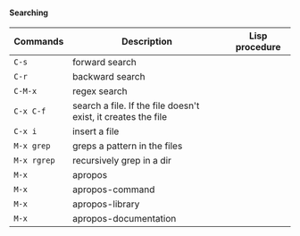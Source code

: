 #### Searching

| Commands 		| Description 				                     		        | Lisp procedure 	| 
|---------------|---------------------------------------------------------------|-------------------|
| `C-s`         | forward search                    						    |					|
| `C-r`         | backward search                 								|					|
| `C-M-x`       | regex search                    								|		            |					 
| `C-x C-f`     | search a file. If the file doesn't exist, it creates the file |                	|	
| `C-x i`       | insert a file                   								|		            |					 
| `M-x grep`    | greps a pattern in the files                   				|				    |					 
| `M-x rgrep`   | recursively grep in a dir                  					|					|					 
| `M-x`         | apropos                   									|	  			    |
| `M-x` 		| apropos-command												|					|
| `M-x` 		| apropos-library												|					|
| `M-x`         | apropos-documentation											|					|
